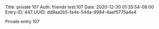 Title: private 107
Auth: friends test:107
Date: 2020-12-30 01:35:54-08:00
Entry-ID: 447
UUID: dd9aa2b5-fa4e-544a-9984-4aef5775a4e4

Private entry 107